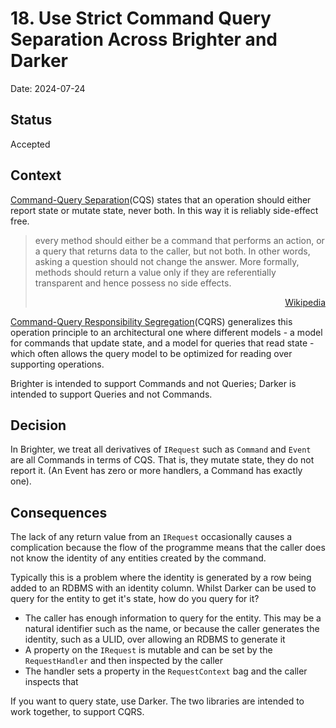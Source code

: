 # 18. Use Strict Command Query Separation Across Brighter and Darker 

Date: 2024-07-24

## Status

Accepted

## Context

[Command-Query Separation](https://martinfowler.com/bliki/CommandQuerySeparation.html)(CQS) states that an operation should either report state or mutate state, never both. In this way it is reliably side-effect free.

>every method should either be a command that performs an action, or a query that returns data to the caller, but not both. In other words, asking a question should not change the answer. More formally, methods should return a value only if they are referentially transparent and hence possess no side effects. 
><div align="right"><a href ="https://en.wikipedia.org/wiki/Command%E2%80%93query_separation">Wikipedia</a></div>

[Command-Query Responsibility Segregation](https://en.wikipedia.org/wiki/Command_Query_Responsibility_Segregation)(CQRS) generalizes this operation principle to an architectural one where different models - a model for commands that update state, and a model for queries that read state - which often allows the query model to be optimized for reading over supporting operations.

Brighter is intended to support Commands and not Queries; Darker is intended to support Queries and not Commands.

## Decision

In Brighter, we treat all derivatives of `IRequest` such as `Command` and `Event` are all Commands in terms of CQS. That is, they mutate state, they do not report it. (An Event has zero or more handlers, a Command has exactly one). 

## Consequences

The lack of any return value from an `IRequest` occasionally causes a complication because the flow of the programme means that the caller does not know the identity of any entities created by the command. 

Typically this is a problem where the identity is generated by a row being added to an RDBMS with an identity column. Whilst Darker can be used to query for the entity to get it's state, how do you query for it?

- The caller has enough information to query for the entity. This may be a natural identifier such as the name, or because the caller generates the identity, such as a ULID, over allowing an RDBMS to generate it
- A property on the `IRequest` is mutable and can be set by the `RequestHandler` and then inspected by the caller
- The handler sets a property in the `RequestContext` bag and the caller inspects that

If you want to query state, use Darker. The two libraries are intended to work together, to support CQRS.
